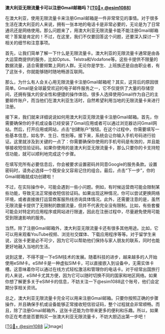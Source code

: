 **澳大利亚无限流量卡可以注册Gmail邮箱吗？[[TG💪+ @esim1088](https://t.me/s/esim1088)]**

在澳大利亚，使用无限流量卡来注册Gmail邮箱是一件非常常见的事情。对于很多生活在澳大利亚的人来说，拥有一张本地的电话卡是非常必要的，无论是为了日常通讯还是网络使用。那么问题来了，用澳大利亚无限流量卡能不能注册Gmail邮箱呢？答案是肯定的！不过，在这里，我们不仅要回答这个问题，还要深入探讨一下相关的细节和注意事项。

首先，让我们简单了解一下什么是无限流量卡。澳大利亚的无限流量卡通常是由各大运营商提供的服务，比如Optus、Telstra和Vodafone等。这些卡提供不限量的数据流量，适合需要频繁上网的人群。无论你是学生、上班族还是自由职业者，有了这张卡，你就能够随时随地畅游互联网。

那么，为什么有人会关心用无限流量卡注册Gmail邮箱呢？其实，这背后的原因很简单。Gmail是全球最受欢迎的电子邮件服务之一，它不仅提供了大量的存储空间，还拥有强大的安全性和便捷的操作体验。很多人选择使用Gmail作为自己的主要邮件账户，而当他们在澳大利亚生活时，自然希望利用当地的无限流量卡来进行注册。

接下来，我们就来详细说说如何用澳大利亚无限流量卡注册Gmail邮箱。首先，你需要确保你的手机或设备已经安装了Gmail应用或者可以通过浏览器访问Gmail网站。然后，打开应用或网站，点击“创建账户”按钮。在这个过程中，你需要填写一些基本信息，如名字、生日、性别等。接下来，系统会让你输入手机号码进行验证。这里就涉及到关键的一点了：你需要确保你使用的手机号码是有效的，并且能够接收短信验证码。如果你使用的是澳大利亚无限流量卡，那么只要你的卡支持短信功能，就可以顺利地完成这个步骤。

在填写完所有必要信息后，你会被要求设置密码并同意Google的服务条款。设置密码时，请务必选择一个既安全又容易记住的组合。最后，点击“下一步”，你的Gmail邮箱就成功创建啦！

不过，在实际操作中，可能会遇到一些小问题。例如，有时候运营商可能会限制某些功能，导致无法正常接收短信验证码。如果出现这种情况，你可以尝试更换网络环境，或者直接拨打运营商客服热线咨询具体情况。此外，还需要注意的是，虽然无限流量卡提供了无限制的数据流量，但并不代表完全没有限制。比如，有些套餐可能会对特定的应用程序或网站进行限速，因此在注册过程中，尽量避免使用可能受到限速影响的服务。

当然，除了注册Gmail邮箱外，澳大利亚无限流量卡还有很多其他用途。比如，它可以用来观看YouTube视频、浏览社交媒体、下载应用程序等等。对于留学生来说，这张卡更是必不可少，因为它可以帮助他们保持与家人朋友的联系，同时也能更好地融入当地的生活。

说到这里，不得不提一下eSIM技术的发展。随着科技的进步，越来越多的人开始使用eSIM卡。eSIM卡是一种虚拟SIM卡，可以直接嵌入到设备中，无需实体卡槽。这意味着你可以通过在线方式轻松激活和管理你的电话卡。对于经常出国旅行的人来说，eSIM卡尤其方便，因为它可以随时切换不同的国家和地区网络。如果你想了解更多关于eSIM卡的信息，不妨关注一下@esim1088这个账号，他们会定期分享相关资讯。

总之，澳大利亚无限流量卡完全可以用来注册Gmail邮箱。只要你按照正确的步骤操作，并且确保手机或设备能够正常接收短信验证码，整个过程就会非常顺畅。而且，除了注册Gmail邮箱外，这张卡还能为你带来更多的便利和乐趣。所以，如果你正在考虑是否要购买一张澳大利亚无限流量卡，不妨大胆迈出第一步吧！

[[TG💪+ @esim1088](https://t.me/s/esim1088) ![Image](https://i.postimg.cc/4NQfJmqS/Snipaste-2025-05-13-00-14-12.png)]